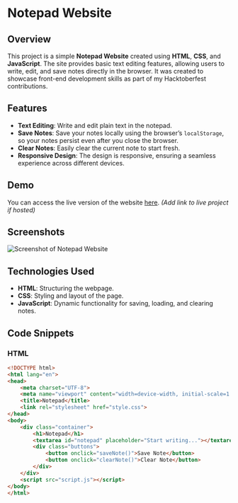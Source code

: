 # Notepad Website

## Overview

This project is a simple **Notepad Website** created using **HTML**, **CSS**, and **JavaScript**. The site provides basic text editing features, allowing users to write, edit, and save notes directly in the browser. It was created to showcase front-end development skills as part of my Hacktoberfest contributions.

## Features

- **Text Editing**: Write and edit plain text in the notepad.
- **Save Notes**: Save your notes locally using the browser’s `localStorage`, so your notes persist even after you close the browser.
- **Clear Notes**: Easily clear the current note to start fresh.
- **Responsive Design**: The design is responsive, ensuring a seamless experience across different devices.

## Demo

You can access the live version of the website [here](#). *(Add link to live project if hosted)*

## Screenshots

![Screenshot of Notepad Website](path-to-screenshot-image)

## Technologies Used

- **HTML**: Structuring the webpage.
- **CSS**: Styling and layout of the page.
- **JavaScript**: Dynamic functionality for saving, loading, and clearing notes.

## Code Snippets

### HTML

```html
<!DOCTYPE html>
<html lang="en">
<head>
    <meta charset="UTF-8">
    <meta name="viewport" content="width=device-width, initial-scale=1.0">
    <title>Notepad</title>
    <link rel="stylesheet" href="style.css">
</head>
<body>
    <div class="container">
        <h1>Notepad</h1>
        <textarea id="notepad" placeholder="Start writing..."></textarea>
        <div class="buttons">
            <button onclick="saveNote()">Save Note</button>
            <button onclick="clearNote()">Clear Note</button>
        </div>
    </div>
    <script src="script.js"></script>
</body>
</html>
